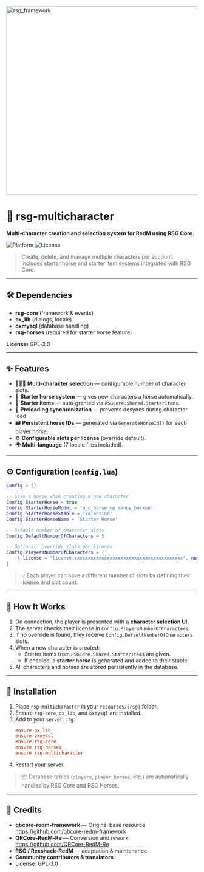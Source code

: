 <img width="2948" height="497" alt="rsg_framework" src="https://github.com/user-attachments/assets/638791d8-296d-4817-a596-785325c1b83a" />

# 👥 rsg-multicharacter
**Multi‑character creation and selection system for RedM using RSG Core.**

![Platform](https://img.shields.io/badge/platform-RedM-darkred)
![License](https://img.shields.io/badge/license-GPL--3.0-green)

> Create, delete, and manage multiple characters per account.  
> Includes starter horse and starter item systems integrated with RSG Core.

---

## 🛠️ Dependencies
- **rsg-core** (framework & events)  
- **ox_lib** (dialogs, locale)  
- **oxmysql** (database handling)  
- **rsg-horses** (required for starter horse feature)  

**License:** GPL‑3.0

---

## ✨ Features
- 🧑‍🤝‍🧑 **Multi‑character selection** — configurable number of character slots.  
- 🐎 **Starter horse system** — gives new characters a horse automatically.  
- 🎁 **Starter items** — auto‑granted via `RSGCore.Shared.StarterItems`.  
- 🧠 **Preloading synchronization** — prevents desyncs during character load.  
- 🗃️ **Persistent horse IDs** — generated via `GenerateHorseId()` for each player horse.  
- ⚙️ **Configurable slots per license** (override default).  
- 🌍 **Multi‑language** (7 locale files included).

---

## ⚙️ Configuration (`config.lua`)
```lua
Config = {}

-- Give a horse when creating a new character
Config.StarterHorse = true
Config.StarterHorseModel = 'a_c_horse_mp_mangy_backup'
Config.StarterHorseStable = 'valentine'
Config.StarterHorseName = 'Starter Horse'

-- Default number of character slots
Config.DefaultNumberOfCharacters = 5

-- Optional: override slots per license
Config.PlayersNumberOfCharacters = {
    { license = "license:xxxxxxxxxxxxxxxxxxxxxxxxxxxxxxxxxxxxxxxx", numberOfChars = 2 },
}
```

> 💡 Each player can have a different number of slots by defining their license and slot count.

---

## 🔁 How It Works
1. On connection, the player is presented with a **character selection UI**.  
2. The server checks their license in `Config.PlayersNumberOfCharacters`.  
3. If no override is found, they receive `Config.DefaultNumberOfCharacters` slots.  
4. When a new character is created:  
   - Starter items from `RSGCore.Shared.StarterItems` are given.  
   - If enabled, a **starter horse** is generated and added to their stable.  
5. All characters and horses are stored persistently in the database.

---

## 📂 Installation
1. Place `rsg-multicharacter` in your `resources/[rsg]` folder.  
2. Ensure `rsg-core`, `ox_lib`, and `oxmysql` are installed.  
3. Add to your `server.cfg`:
   ```cfg
   ensure ox_lib
   ensure oxmysql
   ensure rsg-core
   ensure rsg-horses
   ensure rsg-multicharacter
   ```
4. Restart your server.  

> 📦 Database tables (`players`, `player_horses`, etc.) are automatically handled by RSG Core and RSG Horses.

---

## 💎 Credits
- **qbcore‑redm‑framework** — Original base resource https://github.com/qbcore-redm-framework  
- **QRCore‑RedM‑Re** — Conversion and rework https://github.com/QRCore-RedM-Re  
- **RSG / Rexshack‑RedM** — adaptation & maintenance  
- **Community contributors & translators**  
- License: GPL‑3.0
